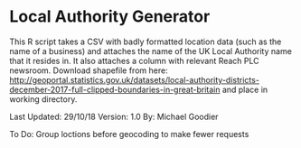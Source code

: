 # Local Authority Generator
This R script takes a CSV with badly formatted location data (such as the name of a business) and attaches the name of the UK Local Authority name that it resides in. It also attaches a column with relevant Reach PLC newsroom.
Download shapefile from here: http://geoportal.statistics.gov.uk/datasets/local-authority-districts-december-2017-full-clipped-boundaries-in-great-britain and place in working directory.

Last Updated: 29/10/18 Version: 1.0 By: Michael Goodier

To Do: Group loctions before geocoding to make fewer requests
